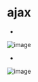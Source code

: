 # ajax

-

![image](https://user-images.githubusercontent.com/54789601/113533327-9fcf4d80-9608-11eb-8f7c-b4f8e4c4cc4c.png)

-
![image](https://user-images.githubusercontent.com/54789601/113533332-a1991100-9608-11eb-9bf8-baa9b466c964.png)
